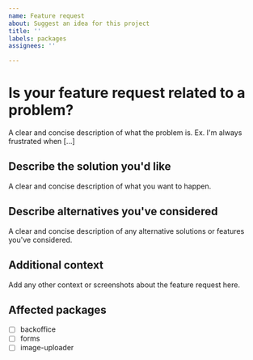 ```yaml
---
name: Feature request
about: Suggest an idea for this project
title: ''
labels: packages
assignees: ''

---
```


# Is your feature request related to a problem? 
A clear and concise description of what the problem is. Ex. I'm always frustrated when [...]

## Describe the solution you'd like
A clear and concise description of what you want to happen.

## Describe alternatives you've considered
A clear and concise description of any alternative solutions or features you've considered.

## Additional context
Add any other context or screenshots about the feature request here.

## Affected packages

* [ ] backoffice
* [ ] forms
* [ ] image-uploader
